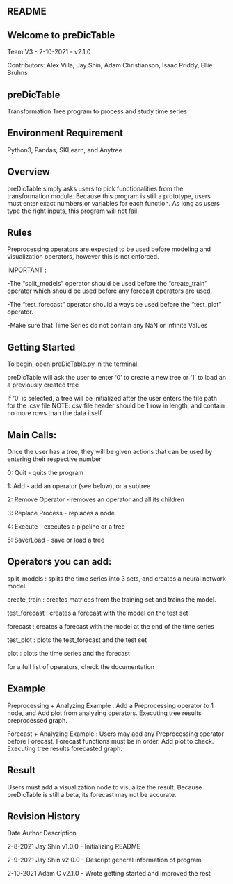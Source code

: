 README
-------
Welcome to preDicTable
-----------------------
Team V3 - 2-10-2021 - v2.1.0

Contributors: Alex Villa, Jay Shin, Adam Christianson, Isaac Priddy, Ellie Bruhns

preDicTable
--------------
Transformation Tree program to process and study time series

Environment Requirement
------------------------
Python3, Pandas, SKLearn, and Anytree

Overview
-----------
preDicTable simply asks users to pick functionalities from the transformation module.
Because this program is still a prototype, users must enter exact numbers or variables for each function.
As long as users type the right inputs, this program will not fail.


Rules
--------
Preprocessing operators are expected to be used before modeling and visualization operators, however this is not enforced.

IMPORTANT : 

-The “split_models” operator should be used before the “create_train” operator which should be used before any forecast operators are used. 

-The “test_forecast” operator should always be used before the “test_plot” operator.

-Make sure that Time Series do not contain any NaN or Infinite Values

Getting Started
------------------
To begin, open preDicTable.py in the terminal.

preDicTable will ask the user to enter ‘0’ to create a new tree or ‘1’ to load an a previously created tree

If ‘0’ is selected, a tree will be initialized after the user enters the file path for the .csv file
NOTE: csv file header should be 1 row in length, and contain no more rows than the data itself.

Main Calls:
------------
Once the user has a tree, they will be given actions that can be used by entering their respective number

0: Quit - quits the program

1: Add - add an operator (see below), or a subtree

2: Remove Operator - removes an operator and all its children

3: Replace Process - replaces a node

4: Execute - executes a pipeline or a tree

5: Save/Load - save or load a tree


Operators you can add:
-----------------------
split_models : splits the time series into 3 sets, and creates a neural network model.

create_train : creates matrices from the training set and trains the model.

test_forecast : creates a forecast with the model on the test set

forecast : creates a forecast with the model at the end of the time series

test_plot : plots the test_forecast and the test set

plot : plots the time series and the forecast

for a full list of operators, check the documentation

Example
----------
Preprocessing + Analyzing Example :
Add a Preprocessing operator to 1 node, and Add plot from analyzing operators. Executing tree results preprocessed graph.

Forecast + Analyzing Example : 
Users may add any Preprocessing operator before Forecast. Forecast functions must be in order. Add plot to check. Executing tree results forecasted graph.

Result 
---------
Users must add a visualization node to visualize the result. Because preDicTable is still a beta, its forecast may not be accurate.
  
  
  

Revision History
-----------------

Date  Author Description

2-8-2021  Jay Shin  v1.0.0 - Initializing README

2-9-2021  Jay Shin  v2.0.0 - Descript general information of program

2-10-2021 Adam C  v2.1.0 - Wrote getting started and improved the rest
